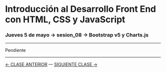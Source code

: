 # Introducción al Desarrollo Front End con HTML, CSS y JavaScript

### Jueves 5 de mayo → sesion_08 → Bootstrap v5 y Charts.js

- - - - - - - - 

Pendiente

- - - - - - - - - - - - -

[← CLASE ANTERIOR](https://github.com/profesorfaco/front-end/tree/main/sesion_07) — [SIGUIENTE CLASE →](https://github.com/profesorfaco/front-end/tree/main/sesion_09)
